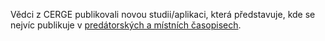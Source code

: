 
Vědci z CERGE publikovali novou studii/aplikaci, která představuje, kde se nejvíc publikuje v [predátorských a místních časopisech](https://idea.cerge-ei.cz/files/PredatoriMistni/). 

